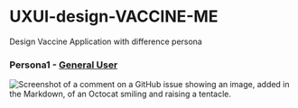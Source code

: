 # UXUI-design-VACCINE-ME
Design Vaccine Application with difference persona

### Persona1 - [General User](https://www.figma.com/proto/WE5INDtznXa6AmsH64BdY2/persona1?node-id=175-511&starting-point-node-id=175%3A511&scaling=scale-down&mode=design&t=wpohr0UsonzfyrPr-1)

![Screenshot of a comment on a GitHub issue showing an image, added in the Markdown, of an Octocat smiling and raising a tentacle.](https://cdn-icons-png.flaticon.com/512/4202/4202831.png)

